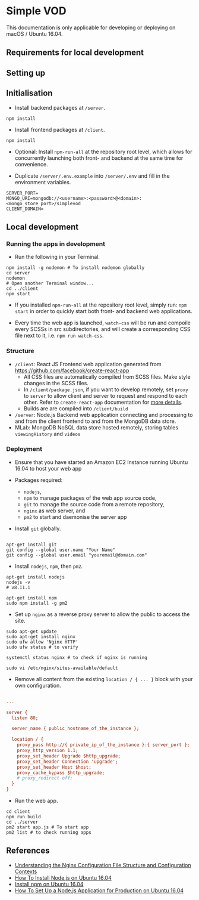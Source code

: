 # Simple VOD

This documentation is only applicable for developing or deploying on macOS / Ubuntu 16.04.

## Requirements for local development

## Setting up

## Initialisation

- Install backend packages at `/server`.

```shell
npm install
```

- Install frontend packages at `/client`.

```shell
npm install
```

- Optional: Install `npm-run-all` at the repository root level, which allows for concurrently launching both front- and backend at the same time for convenience.

- Duplicate `/server/.env.example` into `/server/.env` and fill in the environment variables.

```shell
SERVER_PORT=
MONGO_URI=mongodb://<username>:<password>@<domain>:<mongo_store_port>/simplevod
CLIENT_DOMAIN=
```

## Local development

### Running the apps in development

- Run the following in your Terminal.

```shell
npm install -g nodemon # To install nodemon globally
cd server
nodemon
# Open another Terminal window...
cd ../client
npm start
```

- If you installed `npm-run-all` at the repository root level, simply run: `npm start` in order to quickly start both front- and backend web applications.

- Every time the web app is launched, `watch-css` will be run and compoile every SCSSs in src subdirectories, and will create a corresponding CSS file next to it, i.e. `npm run watch-css`.

### Structure

- `/client`: React JS Frontend web application generated from <https://github.com/facebook/create-react-app>
  - All CSS files are automatically compiled from SCSS files. Make style changes in the SCSS files.
  - In `/client/package.json`, if you want to develop remotely, set `proxy` to `server` to allow client and server to request and respond to each other. Refer to `create-react-app` documentation for [more details](https://github.com/facebook/create-react-app/blob/master/packages/react-scripts/template/README.md#configuring-the-proxy-manually).
  - Builds are are compiled into `/client/build`
- `/server`: Node.js Backend web application connecting and processing to and from the client frontend to and from the MongoDB data store.
- MLab: MongoDB NoSQL data store hosted remotely, storing tables `viewingHistory` and `videos`

### Deployment

- Ensure that you have started an Amazon EC2 Instance running Ubuntu 16.04 to host your web app
- Packages required:
  - `nodejs`,
  - `npm` to manage packages of the web app source code,
  - `git` to manage the source code from a remote repository,
  - `nginx` as web server, and
  - `pm2` to start and daemonise the server app

- Install `git` globally.

```shell

apt-get install git
git config --global user.name "Your Name"
git config --global user.email "youremail@domain.com"
```

- Install `nodejs`, `npm`, then `pm2`.

```shell
apt-get install nodejs
nodejs -v
# v8.11.1

apt-get install npm
sudo npm install -g pm2

```

- Set up `nginx` as a reverse proxy server to allow the public to access the site.

```shell
sudo apt-get update
sudo apt-get install nginx
sudo ufw allow 'Nginx HTTP'
sudo ufw status # to verify

systemctl status nginx # to check if nginx is running

sudo vi /etc/nginx/sites-available/default

```

- Remove all content from the existing `location / { ... }` block with your own configuration.

```ini

...

server {
  listen 80;

  server_name { public_hostname_of_the_instance };

  location / {
    proxy_pass http://{ private_ip_of_the_instance }:{ server_port };
    proxy_http_version 1.1;
    proxy_set_header Upgrade $http_upgrade;
    proxy_set_header Connection 'upgrade';
    proxy_set_header Host $host;
    proxy_cache_bypass $http_upgrade;
    # proxy_redirect off;
  }
}

```

- Run the web app.

```shell
cd client
npm run build
cd ../server
pm2 start app.js # To start app
pm2 list # to check running apps
```

## References

- [Understanding the Nginx Configuration File Structure and Configuration Contexts](https://www.digitalocean.com/community/tutorials/understanding-the-nginx-configuration-file-structure-and-configuration-contexts)
- [How To Install Node.js on Ubuntu 16.04](https://www.digitalocean.com/community/tutorials/how-to-install-nginx-on-ubuntu-16-04)
- [Install npm on Ubuntu 16.04](https://www.rosehosting.com/blog/install-npm-on-ubuntu-16-04/)
- [How To Set Up a Node.js Application for Production on Ubuntu 16.04](https://www.digitalocean.com/community/tutorials/how-to-set-up-a-node-js-application-for-production-on-ubuntu-16-04)
